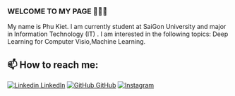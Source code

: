 ### WELCOME TO MY PAGE 👋👋👋
My name is Phu Kiet. I am currently student at SaiGon University and major in Information Technology (IT) . I am interested in the following topics: Deep Learning for Computer Visio,Machine Learning.<br>
## 📫 How to reach me: 

[![Linkedin](https://i.stack.imgur.com/gVE0j.png) LinkedIn](https://www.linkedin.com/in/kiet-truong-63b302306/) [![GitHub](https://i.stack.imgur.com/tskMh.png) GitHub]() [![Instagram](https://www.google.com/url?sa=i&url=https%3A%2F%2Fwww.bbc.com%2Fnews%2Fnewsbeat-36257455&psig=AOvVaw3r-1Ru7kZjZDIeqo0LfpsB&ust=1746190106912000&source=images&cd=vfe&opi=89978449&ved=0CBIQjRxqFwoTCODGwsengo0DFQAAAAAdAAAAABAE)](https://www.instagram.com/kitnehi_18/)

